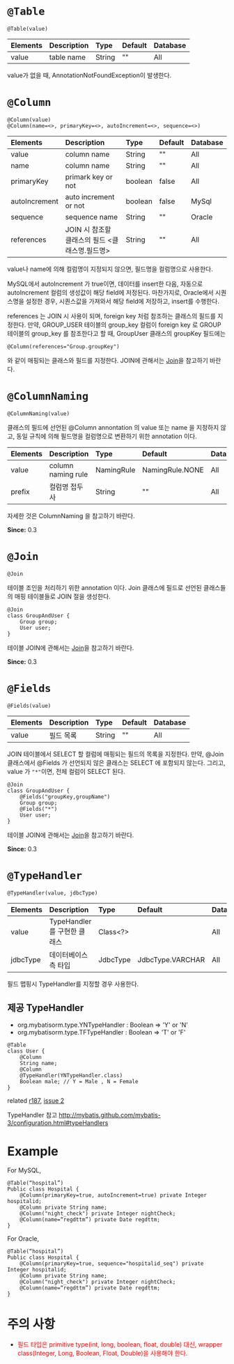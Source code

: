 # `@Table` #
```
@Table(value)
```

| Elements | Description | Type | Default | Database |
|:---------|:------------|:-----|:--------|:---------|
| value    | table name  | String | ""      | All      |

value가 없을 때, AnnotationNotFoundException이 발생한다.

# `@Column` #
```
@Column(value)
@Column(name=<>, primaryKey=<>, autoIncrement=<>, sequence=<>)
```

| Elements | Description | Type | Default | Database |
|:---------|:------------|:-----|:--------|:---------|
| value    | column name | String | ""      | All      |
| name     | column name | String | ""      | All      |
| primaryKey | primark key or not | boolean | false   | All      |
| autoIncrement | auto increment or not | boolean | false   | MySql    |
| sequence | sequence name | String | ""      | Oracle   |
| references | JOIN 시 참조할 클래스의 필드 <클래스명.필드명> | String | ""      | All      |

value나 name에 의해 컬럼명이 지정되지 않으면, 필드명을 컬럼명으로 사용한다.

MySQL에서 autoIncrement 가 true이면, 데이터를 insert한 다음, 자동으로 autoIncrement 컬럼의 생성값이 해당 field에 저정된다. 마찬가지로, Oracle에서 시퀀스명을 설정한 경우, 시퀀스값을 가져와서 해당 field에 저장하고, insert를 수행한다.

references 는 JOIN 시 사용이 되며, foreign key 처럼 참조하는 클래스의 필드를 지정한다. 만약, GROUP\_USER 테이블의 group\_key 컬럼이 foreign key 로 GROUP 테이블의 group\_key 를 참조한다고 할 때, GroupUser 클래스의 groupKey 필드에는
```
@Column(references="Group.groupKey")
```
와 같이 매핑되는 클래스와 필드를 지정한다. JOIN에 관해서는 [Join](Join.md)을 참고하기 바란다.

# `@ColumnNaming` #

```
@ColumnNaming(value)
```

클래스의 필드에 선언된 @Column annontation 의 value 또는 name 을 지정하지 않고, 동일 규칙에 의해 필드명을 컬럼명으로 변환하기 위한 annotation 이다.

| Elements | Description | Type | Default | Database |
|:---------|:------------|:-----|:--------|:---------|
| value    | column naming rule | NamingRule | NamingRule.NONE | All      |
| prefix   | 컬럼명 접두사      | String     | ""      | All      |

자세한 것은 ColumnNaming 을 참고하기 바란다.

**Since:** 0.3

# `@Join` #

```
@Join
```

테이블 조인을 처리하기 위한 annotation 이다. Join 클래스에 필드로 선언된 클래스들의 매핑 테이블들로 JOIN 절을 생성한다.

```
@Join
class GroupAndUser {
    Group group;
    User user;
}
```

테이블 JOIN에 관해서는 [Join](Join.md)을 참고하기 바란다.

**Since:** 0.3


# `@Fields` #

```
@Fields(value)
```

| Elements | Description | Type | Default | Database |
|:---------|:------------|:-----|:--------|:---------|
| value    | 필드 목록 | String | ""      | All      |

JOIN 테이블에서 SELECT 할 컬럼에 매핑되는 필드의 목록을 지정한다. 만약, @Join 클래스에서 @Fields 가 선언되지 않은 클래스는 SELECT 에 포함되지 않는다. 그리고, value 가 `"*"`이면, 전체 컬럼이 SELECT 된다.

```
@Join
class GroupAndUser {
    @Fields("groupKey,groupName")
    Group group;
    @Fields("*")
    User user;
}
```

테이블 JOIN에 관해서는 [Join](Join.md)을 참고하기 바란다.

**Since:** 0.3

# `@TypeHandler` #

```
@TypeHandler(value, jdbcType)
```

| Elements | Description | Type | Default | Database |
|:---------|:------------|:-----|:--------|:---------|
| value    | TypeHandler 를 구현한 클래스 | Class<?> |         | All      |
| jdbcType  | 데이터베이스 측 타입 | JdbcType | JdbcType.VARCHAR | All      |

필드 맵핑시 TypeHandler를 지정할 경우 사용한다.

## 제공 TypeHandler ##

  * org.mybatisorm.type.YNTypeHandler : Boolean => 'Y' or 'N'
  * org.mybatisorm.type.TFTypeHandler : Boolean => 'T' or 'F'


```
@Table
class User {
    @Column
    String name;
    @Column
    @TypeHandler(YNTypeHandler.class)
    Boolean male; // Y = Male , N = Female
}
```

related [r187](https://code.google.com/p/mybatis-orm/source/detail?r=187), [issue 2](https://code.google.com/p/mybatis-orm/issues/detail?id=2)

TypeHandler 참고 http://mybatis.github.com/mybatis-3/configuration.html#typeHandlers

# Example #
For MySQL,
```
@Table(“hospital”)
Public class Hospital {
	@Column(primaryKey=true, autoIncrement=true) private Integer hospitalid;
	@Column private String name;
	@Column("night_check") private Integer nightCheck;
	@Column(name=“regdttm”) private Date regdttm;
}
```

For Oracle,
```
@Table(“hospital”)
Public class Hospital {
	@Column(primaryKey=true, sequence="hospitalid_seq") private Integer hospitalid;
	@Column private String name;
	@Column("night_check") private Integer nightCheck;
	@Column(name=“regdttm”) private Date regdttm;
}
```

# 주의 사항 #
  * <font color='red'>필드 타입은 primitive type(int, long, boolean, float, double) 대신, wrapper class(Integer, Long, Boolean, Float, Double)을 사용해야 한다.</font>
